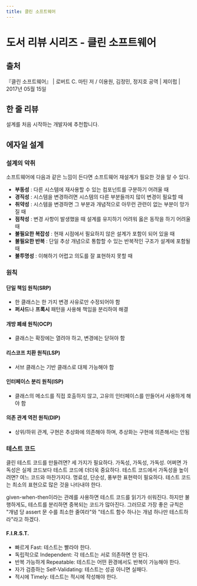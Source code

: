 ```yaml
---
title: 클린 소프트웨어
---
```

# 도서 리뷰 시리즈 - 클린 소프트웨어
## 출처
『클린 소프트웨어』 | 로버트 C. 마틴 저 / 이용원, 김정민, 정지호 공역 | 제이펍 | 2017년 05월 15일 

## 한 줄 리뷰
설계를 처음 시작하는 개발자에 추천합니다.

## 에자일 설계
### 설계의 악취
소프트웨어에 다음과 같은 느낌이 든다면 소프트웨어 재설계가 필요한 것을 알 수 있다.

* **부동성** : 다른 시스템에 재사용할 수 있는 컴포넌트를 구분하기 어려울 때
* **경직성** : 시스템을 변경하려면 시스템의 다른 부분들까지 많이 변경이 필요할 때
* **취약성** : 시스템을 변경하면 그 부분과 개념적으로 아무런 관련이 없는 부분이 망가질 때
* **점착성** : 변경 사항이 발생했을 때 설계를 유지하기 어려워 옳은 동작을 하기 어려울 때
* **불필요한 복잡성** : 현재 시점에서 필요하지 않은 설계가 포함이 되어 있을 때
* **불필요한 반복** : 단일 추상 개념으로 통합할 수 있는 반복적인 구조가 설계에 포함될 때
* **불투명성** : 이해하기 어렵고 의도를 잘 표현하지 못할 때

### 원칙
#### 단일 책임 원칙(SRP)
* 한 클래스는 한 가지 변경 사유로만 수정되어야 함
* **퍼사드**나 **프록시** 패턴을 사용해 책임을 분리하여 해결

#### 개방 폐쇄 원칙(OCP)
* 클래스는 확장에는 열려야 하고, 변경에는 닫혀야 함

#### 리스코프 치환 원칙(LSP)
* 서브 클래스는 기반 클래스로 대체 가능해야 함

#### 인터페이스 분리 원칙(ISP)
* 클래스의 메소드를 직접 호출하지 않고, 고유의 인터페이스를 만들어서 사용하게 해야 함

#### 의존 관계 역전 원칙(DIP)
* 상위/하위 관계, 구현은 추상화에 의존해야 하며, 추상화는 구현에 의존해서는 안됨

### 테스트 코드
클린 테스트 코드를 만들려면? 세 가지가 필요하다. 가독성, 가독성, 가독성. 어쩌면 가독성은 실제 코드보다 테스트 코드에 더더욱 중요하다. 테스트 코드에서 가독성을 높이려면? 여느 코드와 마찬가지다. 명료성, 단순성, 풍부한 표현력이 필요하다. 테스트 코드는 최소의 표현으로 많은 것을 나타내야 한다.

given-when-then이라는 관례를 사용하면 테스트 코드를 읽기가 쉬워진다. 하지만 불행하게도, 테스트를 분리하면 중복되는 코드가 많아진다.
그러므로 가장 좋은 규칙은 "개념 당 assert 문 수를 최소한 줄여라"와 "테스트 함수 하나는 개념 하나만 테스트하라"라고 하겠다.

#### F.I.R.S.T.
- 빠르게 Fast: 테스트는 빨라야 한다.
- 독립적으로 Independent: 각 테스트는 서로 의존하면 안 된다.
- 반복 가능하게 Repeatable: 테스트는 어떤 환경에서도 반복이 가능해야 한다.
- 자가 검증하는 Self-Validating: 테스트는 성공 아니면 실패다.
- 적시에 Timely: 테스트는 적시에 작성해야 한다.